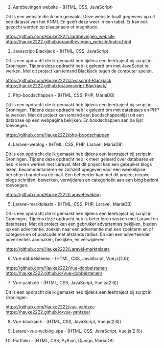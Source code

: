 1. Aardbevingen website - (HTML, CSS, JavaScript)

Dit is een website die ik heb gemaakt. Deze website haalt gegevens op uit een dataset van het KNMI.
En geeft deze weer in een tabel. Er kan ook gezocht worden op plaatsnaam of magnitude.

https://github.com/Hauke2222/aardbevingen_website
https://hauke2222.github.io/aardbevingen_website/index.html

2. Javascript-Blackjack - (HTML, CSS, JavaScrip)

Dit is een opdracht die ik gemaakt heb tijdens een leertraject bij script in Groningen.
Tijdens deze opdracht heb ik geleerd om met JavaScript te werken.
Met dit project kan iemand Blackjack tegen de computer spelen.

https://github.com/Hauke2222/Javascript-Blackjack
https://hauke2222.github.io/Javascript-Blackjack/

3. Php-boodschappen - (HTML, CSS, PHP, MariaDB)

Dit is een opdracht die ik gemaakt heb tijdens een leertraject bij script in Groningen.
Tijdens deze opdracht heb ik geleerd om met databases en PHP te werken.
Met dit project kan iemand een boodschappenlijst uit een database op een webpagina bekijken.
En boodschappen aan de lijst toevoegen.

https://github.com/Hauke2222/php-boodschappen

4. Laravel-weblog - (HTML, CSS, PHP, Laravel, MariaDB)

Dit is een opdracht die ik gemaakt heb tijdens een leertraject bij script in Groningen.
Tijdens deze opdracht heb ik meer geleerd over databases en heb ik leren werken met Laravel.
Met dit project kan een gebruiker blogs lezen, becommentariëren en zichzelf opegeven voor een weekelijkse berichten bundel via de mail.
Een beheerder kan met dit project nieuwe blogs schrijfen, bewerken, verwijderen en categorieën aan een blog bericht toevoegen.

https://github.com/Hauke2222/Laravel-weblog

5. Laravel-marktplaats - (HTML, CSS, PHP, Laravel, MariaDB)

Dit is een opdracht die ik gemaakt heb tijdens een leertraject bij script in Groningen.
Tijdens deze opdracht heb ik beter leren werken met Laravel en databases.
Met dit project kan een gebruiker advertenties bekijken, bieden op een advertentie, zoeken naar een advertentie met een zoekterm en of categorie en of postcode met afstands radius.
En kan een adverteerder advertenties aanmaken, bekijken, en verwijderen.

https://github.com/Hauke2222/Laravel-marktplaats

6.  Vue-dobbelstenen - (HTML, CSS, JavaScript, Vue.js(2.6))

https://github.com/Hauke2222/Vue-dobbelstenen
https://hauke2222.github.io/Vue-dobbelstenen/

7.  Vue-yahtzee - (HTML, CSS, JavaScript, Vue.js(2.6))

Dit is een opdracht die ik gemaakt heb tijdens een leertraject bij script in Groningen.

https://github.com/Hauke2222/vue-yahtzee
https://hauke2222.github.io/vue-yahtzee/

8. Vue-blackjack - (HTML, CSS, JavaScript, Vue.js(2.6))

9. Laravel-vue-weblog-spa - (HTML, CSS, JavaScript, Vue.js(2.6))

10. Portfolio - (HTML, CSS, Python, Django, MariaDB)
